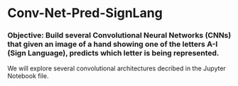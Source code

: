 # Conv-Net-Pred-SignLang

### Objective: Build several Convolutional Neural Networks (CNNs) that given an image of a hand showing one of the letters A-I (Sign Language), predicts which letter is being represented.

We will explore several convolutional architectures decribed in the Jupyter Notebook file.
